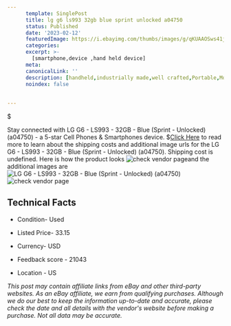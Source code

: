 ```yaml
---
      template: SinglePost
      title: lg g6 ls993 32gb blue sprint unlocked a04750 
      status: Published
      date: '2023-02-12'
      featuredImage: https://i.ebayimg.com/thumbs/images/g/qKUAAOSws41j5iy6/s-l225.jpg
      categories: 
      excerpt: >-
        [smartphone,device ,hand held device]
      meta:
      canonicalLink: ''
      description: [handheld,industrially made,well crafted,Portable,Mobile,Compact,Convenient,Lightweight,Maneuverable,Man-portable,Miniature,Carriable,Hand-held,Light,Holdable,Transportable,Mobile device,Pocket-sized,On-the-go,Wireless,Cordless,Compact size,Convenient size, smartphone,device ,hand held device]
      noindex: false
      
        
---
```

$

Stay connected with LG G6 - LS993 - 32GB - Blue (Sprint - Unlocked) (a04750) - a 5-star Cell Phones & Smartphones device.
$[Click Here](https://www.ebay.com/itm/266035464518?hash=item3df0f30946%3Ag%3AqKUAAOSws41j5iy6&mkevt=1&mkcid=1&mkrid=711-53200-19255-0&campid=%253CePNCampaignId%253E&customid=%253CreferenceId%253E&toolid=10049) to read more to learn about the shipping costs and additional image urls for the LG G6 - LS993 - 32GB - Blue (Sprint - Unlocked) (a04750). Shipping cost is undefined. Here is how the product looks ![check vendor page](https://i.ebayimg.com/thumbs/images/g/qKUAAOSws41j5iy6/s-l225.jpg)and the additional images are![LG G6 - LS993 - 32GB - Blue (Sprint - Unlocked) (a04750)](https://i.ebayimg.com/images/g/qKUAAOSws41j5iy6/s-l1600.jpg)![check vendor page](https://origin-galleryplus.ebayimg.com/ws/web/266035464518_2_0_1/225x225.jpg,https://origin-galleryplus.ebayimg.com/ws/web/266035464518_3_0_1/225x225.jpg,https://origin-galleryplus.ebayimg.com/ws/web/266035464518_4_0_1/225x225.jpg,https://origin-galleryplus.ebayimg.com/ws/web/266035464518_5_0_1/225x225.jpg,https://origin-galleryplus.ebayimg.com/ws/web/266035464518_6_0_1/225x225.jpg)



 ## Technical Facts 



     
      

 - Condition- Used 


      

 - Listed Price- 33.15 


      

 - Currency- USD 


      

 - Feedback score - 21043 


      

 - Location - US 


      
      

 *_This post may contain affiliate links from eBay and other third-party websites. As an eBay affiliate, we earn from qualifying purchases. Although we do our best to keep the information up-to-date and accurate, please check the date and all details with the vendor's website before making a purchase. Not all data may be accurate._*






